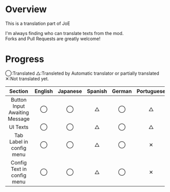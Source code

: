 # Overview
This is a translation part of JoE

I'm always finding who can translate texts from the mod.  
Forks and Pull Requests are greatly welcome!

# Progress

◯:Translated △:Transleted by Automatic translator or partially translated ✕:Not translated yet.

|Section|English|Japanese|Spanish|German|Portuguese|Chinese|Russian|
|:---:|:---:|:---:|:---:|:---:|:---:|:---:|:---:|
|Button Input Awaiting Message|◯|◯|△|◯|△|◯|◯|
|UI Texts|◯|◯|△|◯|△|◯|◯|
|Tab Label in config menu|◯|◯|△|◯|✕|◯|◯|
|Config Text in config menu|◯|◯|△|◯|✕|◯|◯|
